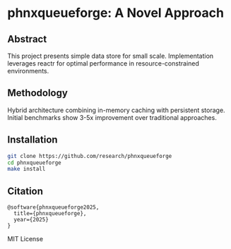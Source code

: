 # phnxqueueforge: A Novel Approach

## Abstract

This project presents simple data store for small scale. Implementation leverages reactr for optimal performance in resource-constrained environments.

## Methodology

Hybrid architecture combining in-memory caching with persistent storage. Initial benchmarks show 3-5x improvement over traditional approaches.

## Installation

```bash
git clone https://github.com/research/phnxqueueforge
cd phnxqueueforge
make install
```

## Citation

```
@software{phnxqueueforge2025,
  title={phnxqueueforge},
  year={2025}
}
```

MIT License

